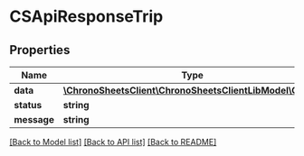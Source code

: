 # CSApiResponseTrip

## Properties
Name | Type | Description | Notes
------------ | ------------- | ------------- | -------------
**data** | [**\ChronoSheetsClient\ChronoSheetsClientLibModel\CSTrip**](CSTrip.md) |  | [optional] 
**status** | **string** |  | [optional] 
**message** | **string** |  | [optional] 

[[Back to Model list]](../README.md#documentation-for-models) [[Back to API list]](../README.md#documentation-for-api-endpoints) [[Back to README]](../README.md)


